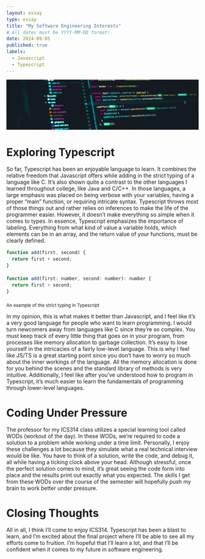 ```yaml
---
layout: essay
type: essay
title: "My Software Engineering Interests"
# All dates must be YYYY-MM-DD format!
date: 2024-09-05
published: true
labels:
  - Javascript
  - Typescript
---
```


<img class="img-fluid" src="../img/typescript/typescript-header.png">

# Exploring Typescript

So far, Typescript has been an enjoyable language to learn. It combines the relative freedom that Javascript offers while adding in the strict typing of a language like C. It’s also shown quite a contrast to the other languages I learned throughout college, like Java and C/C++. In those languages, a large emphasis was placed on being verbose with your variables, having a proper “main” function, or requiring intricate syntax. Typescript throws most of those things out and rather relies on inferences to make the life of the programmer easier. However, it doesn’t make everything so simple when it comes to types. In essence, Typescript emphasizes the importance of labeling. Everything from what kind of value a variable holds, which elements can be in an array, and the return value of your functions, must be clearly defined. 

```javascript
function add(first, second) {
  return first + second;
}

function add(first: number, second: number): number {
  return first + second;
}
```
<sub>An example of the strict typing in Typescript</sub>

In my opinion, this is what makes it better than Javascript, and I feel like it’s a very good language for people who want to learn programming. I would turn newcomers away from languages like C since they’re so complex. You must keep track of every little thing that goes on in your program, from processes like memory allocation to garbage collection. It’s easy to lose yourself in the intricacies of a fairly low-level language. This is why I feel like JS/TS is a great starting point since you don’t have to worry so much about the inner workings of the language. All the memory allocation is done for you behind the scenes and the standard library of methods is very intuitive. Additionally, I feel like after you’ve understood how to program in Typescript, it’s much easier to learn the fundamentals of programming through lower-level languages.

# Coding Under Pressure 

The professor for my ICS314 class utilizes a special learning tool called WODs (workout of the day). In these WODs, we’re required to code a solution to a problem while working under a time limit. Personally, I enjoy these challenges a lot because they simulate what a real technical interview would be like. You have to think of a solution, write the code, and debug it, all while having a ticking clock above your head. Although stressful, once the perfect solution comes to mind, it’s great seeing the code form into place and the results print out exactly what you expected. The skills I get from these WODs over the course of the semester will hopefully push my brain to work better under pressure.

# Closing Thoughts

All in all, I think I’ll come to enjoy ICS314. Typescript has been a blast to learn, and I’m excited about the final project where I’ll be able to see all my efforts come to fruition. I’m hopeful that I’ll learn a lot, and that I’ll be confident when it comes to my future in software engineering.
